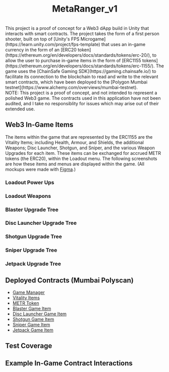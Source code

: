 # <div align="center">MetaRanger_v1</div>

<div align="center><img src="./READMEContent/Images/MetaRangers_Banner.png" /></div>

<br/>
This project is a proof of concept for a Web3 dApp build in Unity that interacts with smart contracts. The project takes the form of a first person shooter, built on top of [Unity's FPS Microgame](https://learn.unity.com/project/fps-template) that uses an in-game currency in the form of an [ERC20 token](https://ethereum.org/en/developers/docs/standards/tokens/erc-20/), to allow the user to purchase in-game items in the form of [ERC1155 tokens](https://ethereum.org/en/developers/docs/standards/tokens/erc-1155/). The game uses the [ChainSafe Gaming SDK](https://gaming.chainsafe.io/) to facilitate its connection to the blockchain to read and write to the relevant smart contracts, which have been deployed to the [Polygon Mumbai testnet](https://www.alchemy.com/overviews/mumbai-testnet).

<br/>
NOTE: This project is a proof of concept, and not intended to represent a polished Web3 game. The contracts used in this application have not been audited, and I take no responsiblity for issues which may arise out of their extended use.

## Web3 In-Game Items
The items within the game that are represented by the ERC1155 are the Vitality Items; including Health, Armour, and Shields, the additional Weapons; Disc Launcher, Shotgun, and Sniper, and the various Weapon Upgrades for each item. These items can be exchanged for accrued METR tokens (the ERC20), within the Loadout menu. The following screenshots are how these items and menus are displayed within the game. (All mockups were made with [Figma](https://www.figma.com/).)

### Loadout Power Ups
<div align="center><img src="./READMEContent/Images/Loadout/MetaRangers_LoadoutPowerUps.png" /></div>

### Loadout Weapons
<div align="center><img src="./READMEContent/Images/Loadout/MetaRangers_LoadoutWeapons.png" /></div>

### Blaster Upgrade Tree
<div align="center><img src="./READMEContent/Images/Loadout/MetaRangers_BlasterTree.png" /></div>

### Disc Launcher Upgrade Tree
<div align="center><img src="./READMEContent/Images/Loadout/MetaRangers_DiscLauncherTree.png" /></div>

### Shotgun Upgrade Tree
<div align="center><img src="./READMEContent/Images/Loadout/MetaRangers_ShotgunTree.png" /></div>

### Sniper Upgrade Tree
<div align="center><img src="./READMEContent/Images/Loadout/MetaRangers_SniperTree.png" /></div>

### Jetpack Upgrade Tree
<div align="center><img src="./READMEContent/Images/Loadout/MetaRangers_JetpackTree.png" /></div>

## Deployed Contracts (Mumbai Polyscan)

- [Game Manager](https://mumbai.polygonscan.com/address/0xd45dEF180645269b81eFEaFE8D4D83f368B5adc6)
- [Vitality Items](https://mumbai.polygonscan.com/address/0x85B3C588912Cbd2F415bFBC4A34f069554385663)
- [METR Token](https://mumbai.polygonscan.com/token/0x22ac36f2932c73559df2b288a375e12c8fa9b7db)
- [Blaster Game Item](https://mumbai.polygonscan.com/address/0xcd8a7e2ec16fb3ff6fad142dc30cdb8c2237348b)
- [Disc Launcher Game Item](https://mumbai.polygonscan.com/address/0x7d41e26d950908ab5d44611171cc7a2acc0a7aba)
- [Shotgun Game Item](https://mumbai.polygonscan.com/address/0xbe8af99a91b85ab400ab7f0901556a9c28d08ad2)
- [Sniper Game Item](https://mumbai.polygonscan.com/address/0x71d3529831ea10706f617654188e6aabc9b102b2)
- [Jetpack Game Item](https://mumbai.polygonscan.com/address/0xdf289994a3809592392cd3e4129d10fada0be03e)

## Test Coverage

<div align="center><img src="./READMEContent/Images/TestCoverage/MetaRangers_GameItemsTestCoverage.png" /></div>
<div align="center><img src="./READMEContent/Images/TestCoverage/MetaRangers_GameManagerTestCoverage.png" /></div>
<div align="center><img src="./READMEContent/Images/TestCoverage/MetaRangers_METRTokenTestCoverage.png" /></div>
<div align="center><img src="./READMEContent/Images/TestCoverage/MetaRangers_VitalityItemTestCoverage.png" /></div>

## Example In-Game Contract Interactions
<div align="center><img src="./READMEContent/Footage/MetaRangers_ConnectWallet.gif" /></div>
<div align="center><img src="./READMEContent/Footage/MetaRangers_PurchaseGameItem.gif" /></div>

